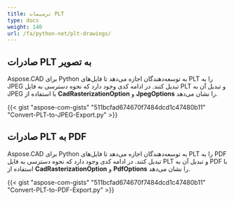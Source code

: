 ```yaml
---
title: ترسیمات PLT
type: docs
weight: 140
url: /fa/python-net/plt-drawings/
---
```


## **صادرات PLT به تصویر**

Aspose.CAD برای Python به توسعه‌دهندگان اجازه می‌دهد تا فایل‌های PLT را به JPEG تبدیل کنند. در ادامه کدی وجود دارد که نحوه دسترسی به فایل PLT و تبدیل آن به JPEG با استفاده از **CadRasterizationOption** و **JpegOptions** را نشان می‌دهد.

{{< gist "aspose-com-gists" "511bcfad674670f7484dcd1c47480b11" "Convert-PLT-to-JPEG-Export.py" >}}

## **صادرات PLT به PDF**

Aspose.CAD برای Python به توسعه‌دهندگان اجازه می‌دهد تا فایل‌های PLT را به PDF تبدیل کنند. در ادامه کدی وجود دارد که نحوه دسترسی به فایل PLT و تبدیل آن به PDF با استفاده از **CadRasterizationOption** و **PdfOptions** را نشان می‌دهد.

{{< gist "aspose-com-gists" "511bcfad674670f7484dcd1c47480b11" "Convert-PLT-to-PDF-Export.py" >}}
